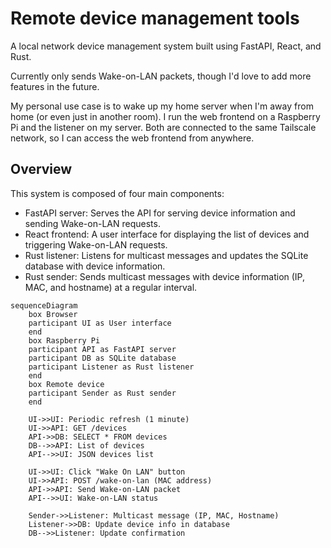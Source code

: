 # Remote device management tools

A local network device management system built using FastAPI, React, and Rust.

Currently only sends Wake-on-LAN packets, though I'd love to add more features in the future.

My personal use case is to wake up my home server when I'm away from home (or even just in another room).  I run the web frontend on a Raspberry Pi and the listener on my server.  Both are connected to the same Tailscale network, so I can access the web frontend from anywhere.

## Overview

This system is composed of four main components:

- FastAPI server: Serves the API for serving device information and sending Wake-on-LAN requests.
- React frontend: A user interface for displaying the list of devices and triggering Wake-on-LAN requests.
- Rust listener: Listens for multicast messages and updates the SQLite database with device information.
- Rust sender: Sends multicast messages with device information (IP, MAC, and hostname) at a regular interval.

```mermaid
sequenceDiagram
    box Browser
    participant UI as User interface
    end
    box Raspberry Pi
    participant API as FastAPI server
    participant DB as SQLite database
    participant Listener as Rust listener
    end
    box Remote device
    participant Sender as Rust sender
    end

    UI->>UI: Periodic refresh (1 minute)
    UI->>API: GET /devices
    API->>DB: SELECT * FROM devices
    DB-->>API: List of devices
    API-->>UI: JSON devices list

    UI->>UI: Click "Wake On LAN" button
    UI->>API: POST /wake-on-lan (MAC address)
    API->>API: Send Wake-on-LAN packet
    API-->>UI: Wake-on-LAN status

    Sender->>Listener: Multicast message (IP, MAC, Hostname)
    Listener->>DB: Update device info in database
    DB-->>Listener: Update confirmation
```